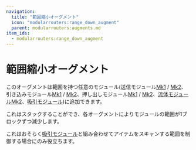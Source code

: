 ```yaml
---
navigation:
  title: "範囲縮小オーグメント"
  icon: "modularrouters:range_down_augment"
  parent: modularrouters:augments.md
item_ids:
  - modularrouters:range_down_augment
---
```


# 範囲縮小オーグメント

このオーグメントは範囲を持つ任意のモジュール(送信モジュール[Mk1](../modules/sender_1.md) / [Mk2](../modules/sender_2.md)、引き込みモジュール[Mk1](../modules/puller_1.md) / [Mk2](../modules/puller_2.md)、押し出しモジュール[Mk1](../modules/extruder_1.md) / [Mk2](../modules/extruder_2.md)、[流体モジュールMk2](../modules/fluid_2.md)、[吸引モジュール](../modules/vacuum.md))に追加できます。

これはスタックすることができ、各オーグメントによりモジュールの範囲が1ブロックずつ減少します。

これはおそらく[吸引モジュール](../modules/vacuum.md)と組み合わせてアイテムをスキャンする範囲を制御する場合にのみ役立ちます。



<Recipe id="modularrouters:range_down_augment" />

<Recipe id="modularrouters:range_down_from_up" />

